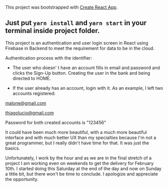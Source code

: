 This project was bootstrapped with [Create React App](https://github.com/facebook/create-react-app).

## Just put `yarn install` and `yarn start` in your terminal inside project folder. 

This project is an authentication and user login screen in React using Firebase in Backend to meet the requirement for data to be in the cloud.

Authentication process with the identifier:

- The user who doesn' t have an account fills in email and password and clicks the Sign-Up button. Creating the user in the bank and being directed to HOME.

- If the user already has an account, login with it. As an example, I left two accounts registered:

malone@gmail.com

thiagolucio@gmail.com

Password for both created accounts is "123456"

It could have been much more beautiful, with a much more beautiful interface and with much better UX than my specialties because
 I'm not a great programmer, but I really didn't have time for that. It was just the basics.

Unfortunately, I work by the hour and as we are in the final stretch of a project I am working even on weekends to get the delivery for February 10th. 
I started doing this Saturday at the end of the day and now on Sunday a little bit, but there won't be time to conclude. 
I apologize and appreciate the opportunity.






